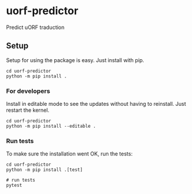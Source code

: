 # uorf-predictor

Predict uORF traduction

## Setup

Setup for using the package is easy. Just install with pip.

```shell
cd uorf-predictor
python -m pip install .
```


### For developers

Install in editable mode to see the updates without having to reinstall. Just restart the kernel.

```shell
cd uorf-predictor
python -m pip install --editable .
```

### Run tests

To make sure the installation went OK, run the tests:

```shell
cd uorf-predictor
python -m pip install .[test]

# run tests
pytest
```